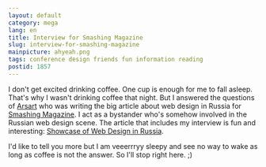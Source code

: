 ```yaml
---
layout: default
category: mega
lang: en
title: Interview for Smashing Magazine
slug: interview-for-smashing-magazine
mainpicture: ahyeah.png
tags: conference design friends fun information reading 
postid: 1857
---
```



I don't get excited drinking coffee. One cup is enough for me to fall asleep. That's why I wasn't drinking coffee that night. But I answered the questions of [Arsart](http://designcollector.net/) who was writing the big article about web design in Russia for [Smashing Magazine](http://www.smashingmagazine.com/). I act as a bystander who's somehow involved in the Russian web design scene. The article that includes my interview is fun and interesting: [Showcase of Web Design in Russia](http://smashingmagazine.com/2009/10/17/global-web-design-russia/).

I'd like to tell you more but I am veeerrryy sleepy and see no way to wake as long as coffee is not the answer. So I'll stop right here. ;)

